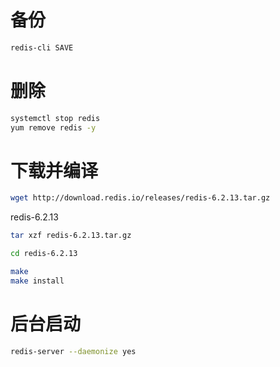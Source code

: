 # 备份
```sh
redis-cli SAVE
```

# 删除
```sh
systemctl stop redis
yum remove redis -y
```

# 下载并编译
```sh
wget http://download.redis.io/releases/redis-6.2.13.tar.gz
```
redis-6.2.13
```sh
tar xzf redis-6.2.13.tar.gz
```
```sh
cd redis-6.2.13
```

```sh
make
make install
```
# 后台启动
```sh
redis-server --daemonize yes
```